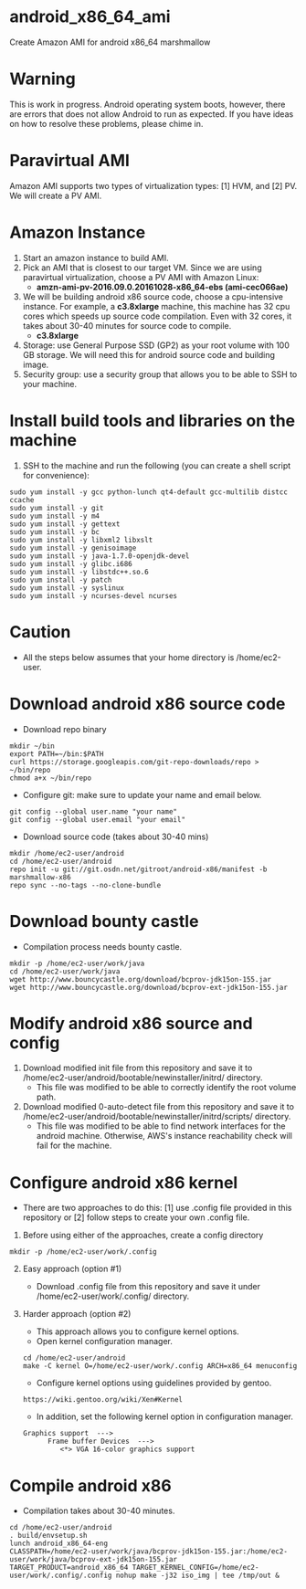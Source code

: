 # android_x86_64_ami
Create Amazon AMI for android x86_64 marshmallow

# Warning
This is work in progress. Android operating system boots, however, there are errors that does not allow Android to run as expected. If you have ideas on how to resolve these problems, please chime in.

# Paravirtual AMI
Amazon AMI supports two types of virtualization types: [1] HVM, and [2] PV. We will create a PV AMI.

# Amazon Instance
1. Start an amazon instance to build AMI.
2. Pick an AMI that is closest to our target VM. Since we are using paravirtual virtualization, choose a PV AMI with Amazon Linux:
   * **amzn-ami-pv-2016.09.0.20161028-x86_64-ebs (ami-cec066ae)**
3. We will be building android x86 source code, choose a cpu-intensive instance. For example, a **c3.8xlarge** machine, this machine has 32 cpu cores which speeds up source code compilation. Even with 32 cores, it takes about 30-40 minutes for source code to compile.
   * **c3.8xlarge**
4. Storage: use General Purpose SSD (GP2) as your root volume with 100 GB storage. We will need this for android source code and building image.
5. Security group: use a security group that allows you to be able to SSH to your machine.

# Install build tools and libraries on the machine
1. SSH to the machine and run the following (you can create a shell script for convenience):
```
sudo yum install -y gcc python-lunch qt4-default gcc-multilib distcc ccache
sudo yum install -y git
sudo yum install -y m4
sudo yum install -y gettext
sudo yum install -y bc
sudo yum install -y libxml2 libxslt
sudo yum install -y genisoimage
sudo yum install -y java-1.7.0-openjdk-devel
sudo yum install -y glibc.i686
sudo yum install -y libstdc++.so.6
sudo yum install -y patch
sudo yum install -y syslinux
sudo yum install -y ncurses-devel ncurses
```

# Caution
* All the steps below assumes that your home directory is /home/ec2-user.

# Download android x86 source code
* Download repo binary
```
mkdir ~/bin
export PATH=~/bin:$PATH
curl https://storage.googleapis.com/git-repo-downloads/repo > ~/bin/repo
chmod a+x ~/bin/repo
```

* Configure git: make sure to update your name and email below.
```
git config --global user.name "your name"
git config --global user.email "your email"
```

* Download source code (takes about 30-40 mins)
```
mkdir /home/ec2-user/android
cd /home/ec2-user/android
repo init -u git://git.osdn.net/gitroot/android-x86/manifest -b marshmallow-x86
repo sync --no-tags --no-clone-bundle
```

# Download bounty castle
* Compilation process needs bounty castle.
```
mkdir -p /home/ec2-user/work/java
cd /home/ec2-user/work/java
wget http://www.bouncycastle.org/download/bcprov-jdk15on-155.jar
wget http://www.bouncycastle.org/download/bcprov-ext-jdk15on-155.jar
```

# Modify android x86 source and config
1. Download modified init file from this repository and save it to /home/ec2-user/android/bootable/newinstaller/initrd/ directory.
   * This file was modified to be able to correctly identify the root volume path.
2. Download modified 0-auto-detect file from this repository and save it to /home/ec2-user/android/bootable/newinstaller/initrd/scripts/ directory.
   * This file was modified to be able to find network interfaces for the android machine. Otherwise, AWS's instance reachability check will fail for the machine.

# Configure android x86 kernel
* There are two approaches to do this: [1] use .config file provided in this repository or [2] follow steps to create your own .config file.

1. Before using either of the approaches, create a config directory
```
mkdir -p /home/ec2-user/work/.config
```

2. Easy approach (option #1)
   * Download .config file from this repository and save it under /home/ec2-user/work/.config/ directory.

3. Harder approach (option #2)
   * This approach allows you to configure kernel options.
   * Open kernel configuration manager.
   ```
   cd /home/ec2-user/android
   make -C kernel O=/home/ec2-user/work/.config ARCH=x86_64 menuconfig
   ```
   * Configure kernel options using guidelines provided by gentoo. 
   ```
   https://wiki.gentoo.org/wiki/Xen#Kernel
   ```
   * In addition, set the following kernel option in configuration manager.
   ```
   Graphics support  --->
         Frame buffer Devices  --->
            <*> VGA 16-color graphics support
   ```

# Compile android x86
* Compilation takes about 30-40 minutes.
```
cd /home/ec2-user/android
. build/envsetup.sh
lunch android_x86_64-eng
CLASSPATH=/home/ec2-user/work/java/bcprov-jdk15on-155.jar:/home/ec2-user/work/java/bcprov-ext-jdk15on-155.jar TARGET_PRODUCT=android_x86_64 TARGET_KERNEL_CONFIG=/home/ec2-user/work/.config/.config nohup make -j32 iso_img | tee /tmp/out &
```

